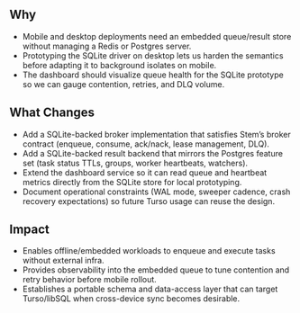 ## Why
- Mobile and desktop deployments need an embedded queue/result store without managing a Redis or Postgres server.
- Prototyping the SQLite driver on desktop lets us harden the semantics before adapting it to background isolates on mobile.
- The dashboard should visualize queue health for the SQLite prototype so we can gauge contention, retries, and DLQ volume.

## What Changes
- Add a SQLite-backed broker implementation that satisfies Stem’s broker contract (enqueue, consume, ack/nack, lease management, DLQ).
- Add a SQLite-backed result backend that mirrors the Postgres feature set (task status TTLs, groups, worker heartbeats, watchers).
- Extend the dashboard service so it can read queue and heartbeat metrics directly from the SQLite store for local prototyping.
- Document operational constraints (WAL mode, sweeper cadence, crash recovery expectations) so future Turso usage can reuse the design.

## Impact
- Enables offline/embedded workloads to enqueue and execute tasks without external infra.
- Provides observability into the embedded queue to tune contention and retry behavior before mobile rollout.
- Establishes a portable schema and data-access layer that can target Turso/libSQL when cross-device sync becomes desirable.
